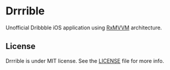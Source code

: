 # Drrrible

Unofficial Dribbble iOS application using [RxMVVM](https://github.com/devxoul/RxMVVM) architecture.


## License

Drrrible is under MIT license. See the [LICENSE](LICENSE) file for more info.
